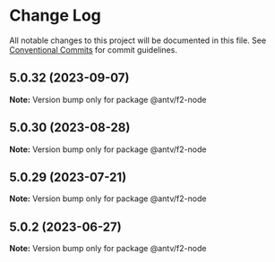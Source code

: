 # Change Log

All notable changes to this project will be documented in this file.
See [Conventional Commits](https://conventionalcommits.org) for commit guidelines.

## 5.0.32 (2023-09-07)

**Note:** Version bump only for package @antv/f2-node





## 5.0.30 (2023-08-28)

**Note:** Version bump only for package @antv/f2-node





## 5.0.29 (2023-07-21)

**Note:** Version bump only for package @antv/f2-node





## 5.0.2 (2023-06-27)

**Note:** Version bump only for package @antv/f2-node
